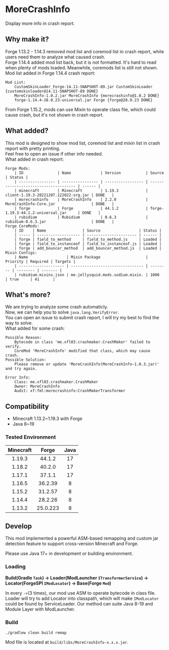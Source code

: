 # MoreCrashInfo
Display more info in crash report.  
## Why make it?
Forge 1.13.2 - 1.14.3 removed mod list and coremod list in crash report, while users need them to analyze what caused crash.  
Forge 1.14.4 added mod list back, but it is not formatted. It's hard to read when plenty of mods loaded. Meanwhile, coremods list is still not shown.  
Mod list added in Forge 1.14.4 crash report:
```
Mod List: 
	CustomSkinLoader_Forge-14.11-SNAPSHOT-89.jar CustomSkinLoader {customskinloader@14.11-SNAPSHOT-89 DONE}
	MoreCrashInfo-1.0.2.jar MoreCrashInfo {morecrashinfo@1.0.2 DONE}
	forge-1.14.4-28.0.23-universal.jar Forge {forge@28.0.23 DONE}
```

From Forge 1.15.2, mods can use Mixin to operate class file, which could cause crash, but it's not shown in crash report.
## What added?
This mod is designed to show mod list, coremod list and mixin list in crash report with pretty printing.  
Feel free to open an issue if other info needed.  
What added in crash report:
```
Forge Mods: 
	| ID               | Name             | Version           | Source                                | Status | 
	| ---------------- | ---------------- | ----------------- | ------------------------------------- | ------ | 
	| minecraft        | Minecraft        | 1.19.3            | client-1.19.3-20221207.122022-srg.jar | DONE   | 
	| morecrashinfo    | MoreCrashInfo    | 2.2.0             | MoreCrashInfo-Core.jar                | DONE   | 
	| forge            | Forge            | 44.1.2            | forge-1.19.3-44.1.2-universal.jar     | DONE   | 
	| rubidium         | Rubidium         | 0.6.3             | rubidium-0.6.3.jar                    | DONE   | 
Forge CoreMods:
	| ID    | Name                | Source                 | Status | 
	| ----- | ------------------- | ---------------------- | ------ | 
	| forge | field_to_method     | field_to_method.js     | Loaded | 
	| forge | field_to_instanceof | field_to_instanceof.js | Loaded | 
	| forge | add_bouncer_method  | add_bouncer_method.js  | Loaded | 
Mixin Configs:
	| Name                 | Mixin Package                    | Priority | Required | Targets | 
	| -------------------- | -------------------------------- | -------- | -------- | ------- | 
	| rubidium.mixins.json | me.jellysquid.mods.sodium.mixin. | 1000     | true     | 41      | 
```
## What's more?
We are trying to analyze some crash automaticly.  
Now, we can help you to solve `java.lang.VerifyError`.  
You can open an issue to submit crash report, I will try my best to find the way to solve.  
What added for some crash:
```
Possible Reason:
	Bytecode in class 'me.xfl03.crashmaker.CrashMaker' failed to verify. 
	CoreMod 'MoreCrashInfo' modified that class, which may cause crash.
Possible Solution:
	Please remove or update 'MoreCrashInfo(MoreCrashInfo-1.0.3.jar)' and try again.

Error Info:
	Class: me.xfl03.crashmaker.CrashMaker
	Owner: MoreCrashInfo
	Audit: xf:fml:morecrashinfo:CrashMakerTransformer
```

## Compatibility
- Minecraft 1.13.2~1.19.3 with Forge
- Java 8~19

### Tested Environment

| Minecraft |  Forge   | Java |
|:---------:|:--------:|:----:|
|  1.19.3   |  44.1.2  |  17  |
|  1.18.2   |  40.2.0  |  17  |
|  1.17.1   |  37.1.1  |  17  |
|  1.16.5   | 36.2.39  |  8   |
|  1.15.2   | 31.2.57  |  8   |
|  1.14.4   | 28.2.26  |  8   |
|  1.13.2   | 25.0.223 |  8   |

## Develop
This mod implemented a powerful ASM-based remapping and custom jar detection feature to support cross-version Minecraft and Forge.

Please use Java 17+ in development or building environment.

### Loading
**Build(Gradle `Task`) -> Loader(ModLauncher `ITransformerService`) -> Locator(ForgeSPI `IModLocator`) -> Base(Forge `Mod`)**  

In every `->`(3 times), our mod use ASM to operate bytecode in class file.
Loader will try to add Locator into classpath, which will make `IModLocator` could be found by ServiceLoader. Our method can suite Java 8-19 and Module Layer with ModLauncher.

### Build
```shell
./gradlew clean build remap
```
Mod file is located at `build/libs/MoreCrashInfo-x.x.x.jar`.